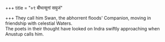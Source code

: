+++
title = "०९ बीभत्सूनां सयुजं"

+++
They call him Swan, the abhorrent floods' Companion, moving in friendship with celestial Waters.  
     The poets in their thought have looked on Indra swiftly approaching when Anustup calls him.